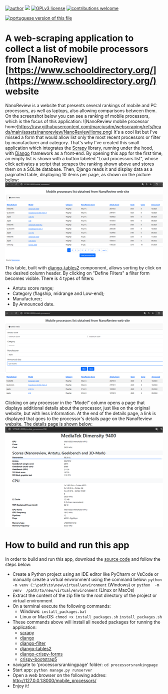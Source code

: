 [![author](https://img.shields.io/badge/author-Marcius%20D.%20Moraes-green)](https://www.linkedin.com/in/marciusdm) [![](https://img.shields.io/badge/python-3.7+-blue.svg)](https://www.python.org/downloads/release/python-365/) [![GPLv3 license](https://img.shields.io/badge/License-GPLv3-blue.svg)](http://perso.crans.org/besson/LICENSE.html) [![contributions welcome](https://img.shields.io/badge/contributions-welcome-brightgreen.svg?style=flat)](https://github.com/marciusdm/portfolio/issues)

<a href="readme.md"> <img src="https://flagsapi.com/BR/flat/32.png" alt="portuguese version of this file" /></a>

# A web-scraping application to collect a list of mobile processors from [NanoReview][https://www.schooldirectory.org/](https://www.schooldirectory.org/) website 
NanoReview is a website that presents several rankings of mobile and PC processors, as well as laptops, also allowing comparisons between them. On the screenshot below you can see a ranking of mobile processors, which is the focus of this application:
![NanoReview mobile processor home]https://raw.githubusercontent.com/marciusdm/webscraping/refs/heads/main/assets/nanoreview/NanoReviewHome.png)
It's a cool list but I've missed a form that would allow list only the most recent processors or filter by manufacturer and category. That's why I've created this small application which integrates the [Scrapy](https://scrapy.org) library, running under the hood, with [Django](https://www.djangoproject.com) framework as a front-end.
By opening this app for the first time, an empty list is shown with  a button labeled "Load processors list", whose click activates a script that scrapes the ranking shown above and stores them on a SQLite database. Then, Django reads it and display data as a paginated table, displaying 10 items per page, as shown on the picture below:
![app home page](https://raw.githubusercontent.com/marciusdm/webscraping/refs/heads/main/assets/nanoreview/Home.png "App Home-page")
This table, built with [django-tables2](https://django-tables2.readthedocs.io/en/latest/) compoonent, allows sorting by click on the desired column header.
By clicking on "Define Filters" a filter form becomes visible. There is 4 types of filters:
* Antutu score range;
* Category (flagship,  midrange and Low-end);
* Manufacturer;
* By Announced date.

![Filter](https://raw.githubusercontent.com/marciusdm/webscraping/refs/heads/main/assets/nanoreview/Filter.png "Filter")

Clicking on any processor in the "Model" column opens a page that displays additional details about the processor, just like on the original website, but with less information. At the end of the details page, a link is displayed that goes to the processor's details page on the NanoReview website. The details page is shown below:
![Details page](https://raw.githubusercontent.com/marciusdm/webscraping/refs/heads/main/assets/nanoreview/Detail.png "Processor details")

# How to build and run this app
In order to build and run this app, download the [source code](https://github.com/marciusdm/webscraping/blob/main/nanoreview-django/processorsrankingpage.zip) and follow the steps below:
* Create a Python project using an IDE editor like PyCharm or VsCode or  manually create a virtual environment  using the command below:
 `python -m venv C:\path\to\new\virtual\environment` (Windows)
 or
 `python  -m  venv  /path/to/new/virtual/environment` (Linux or MacOs)
 * Extract the content of the zip file to the root directory of the project or virtual environment
 * On a terminal execute the following commands:
   * Windows: 
  `install_packages.bat` 
   * Linux or MacOS:
    `chmod +x install_packages.sh`
    `install_packages.sh`
*  These commands above will install all needed packages for running the application:
	* [scrapy](https://scrapy.org) 
	* [django](https://www.djangoproject.com)
	* [django-filter](https://django-filter.readthedocs.io/en/stable/)
	* [django-tables2](https://django-tables2.readthedocs.io/en/latest/#)
	* [django-crispy-forms](https://django-crispy-forms.readthedocs.io/en/latest/)
	* [crispy-bootstrap5](https://pypi.org/project/crispy-bootstrap5/)
*  navigate to  'processorsrankingpage' folder:
	`cd processorsrankingpage`   
* Start app:
 `python manage.py runserver`
 * Open a web browser on the following addres:
  http://127.0.0.1:8000/mobile_processors/
  * Enjoy it!